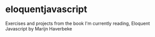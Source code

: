 # eloquentjavascript
Exercises and projects from the book I'm currently reading, Eloquent Javascript by Marijn Haverbeke
